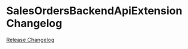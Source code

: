 # SalesOrdersBackendApiExtension Changelog

[Release Changelog](https://github.com/spryker/sales-orders-backend-api-extension/releases)
